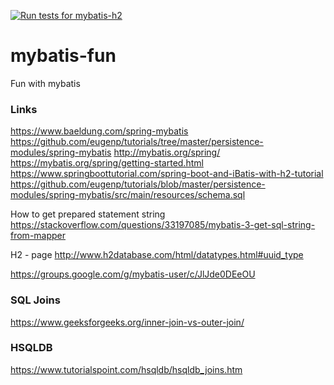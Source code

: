 [![Run tests for mybatis-h2](https://github.com/starnowski/mybatis-fun/actions/workflows/ci.yml/badge.svg)](https://github.com/starnowski/mybatis-fun/actions/workflows/ci.yml)


# mybatis-fun
Fun with mybatis


### Links
https://www.baeldung.com/spring-mybatis
https://github.com/eugenp/tutorials/tree/master/persistence-modules/spring-mybatis
http://mybatis.org/spring/
https://mybatis.org/spring/getting-started.html
https://www.springboottutorial.com/spring-boot-and-iBatis-with-h2-tutorial
https://github.com/eugenp/tutorials/blob/master/persistence-modules/spring-mybatis/src/main/resources/schema.sql

How to get prepared statement string
https://stackoverflow.com/questions/33197085/mybatis-3-get-sql-string-from-mapper 

H2 - page
http://www.h2database.com/html/datatypes.html#uuid_type


https://groups.google.com/g/mybatis-user/c/JlJde0DEeOU



### SQL Joins
https://www.geeksforgeeks.org/inner-join-vs-outer-join/


### HSQLDB

https://www.tutorialspoint.com/hsqldb/hsqldb_joins.htm